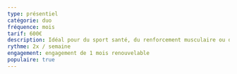 ```yaml
---
type: présentiel
catégorie: duo
fréquence: mois
tarif: 600€
description: Idéal pour du sport santé, du renforcement musculaire ou du Pilates.
rythme: 2x / semaine
engagement: engagement de 1 mois renouvelable
populaire: true
---
```

